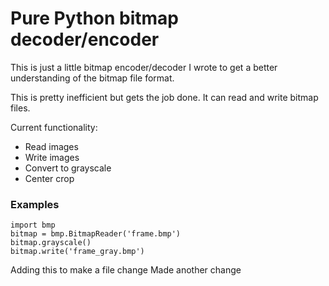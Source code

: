 <h1> Pure Python bitmap decoder/encoder</h1>

This is just a little bitmap encoder/decoder I wrote to get a better understanding of the bitmap file format.

This is pretty inefficient but gets the job done. It can read and write bitmap files.

Current functionality:
-  Read images
- Write images
- Convert to grayscale
- Center crop

<h3>Examples</h3>

```
import bmp
bitmap = bmp.BitmapReader('frame.bmp')
bitmap.grayscale()
bitmap.write('frame_gray.bmp')
```
Adding this to make a file change
Made another change


